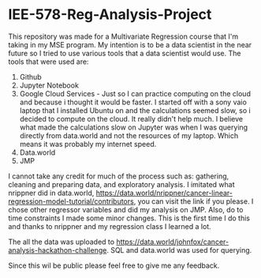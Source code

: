 # IEE-578-Reg-Analysis-Project

This repository was made for a Multivariate Regression course that I'm taking in my MSE program. My intention is to be a data scientist in the near future so I tried to use various tools that a data scientist would use. The tools that were used are:

1. Github
1. Jupyter Notebook
1. Google Cloud Services - Just so I can practice computing on the cloud and because i thought it would be faster. I started off with a sony vaio laptop that I installed Ubuntu on and the calculations seemed slow, so i decided to compute on the cloud. It really didn't help much. I believe what made the calculations slow on Jupyter was when I was querying directly from data.world and not the resources of my laptop. Which means it was probably my internet speed.
1. Data.world
1. JMP

I cannot take any credit for much of the process such as: gathering, cleaning and preparing data, and exploratory analysis. I imitated what nrippner did in data.world, https://data.world/nrippner/cancer-linear-regression-model-tutorial/contributors, you can visit the link if you please. I chose other regressor variables and did my analysis on JMP. Also, do to time constraints I made some minor changes. This is the first time I do this and thanks to nrippner and my regression class I learned a lot.

The all the data was uploaded to https://data.world/johnfox/cancer-analysis-hackathon-challenge. SQL and data.world was used for querying.

Since this wil be public please feel free to give me any feedback. 
